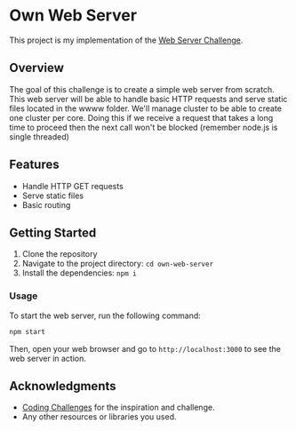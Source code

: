 # Own Web Server

This project is my implementation of the [Web Server Challenge](https://codingchallenges.fyi/challenges/challenge-webserver).

## Overview

The goal of this challenge is to create a simple web server from scratch. This web server will be able to handle basic HTTP requests and serve static files located in the wwww folder.
We'll manage cluster to be able to create one cluster per core. Doing this if we receive a request that takes a long time to proceed then the next call won't be blocked (remember node.js is single threaded)

## Features

- Handle HTTP GET requests
- Serve static files
- Basic routing

## Getting Started

1. Clone the repository
2. Navigate to the project directory: `cd own-web-server`
3. Install the dependencies: `npm i`

### Usage

To start the web server, run the following command:

```sh
npm start
```

Then, open your web browser and go to `http://localhost:3000` to see the web server in action.

## Acknowledgments

- [Coding Challenges](https://codingchallenges.fyi/) for the inspiration and challenge.
- Any other resources or libraries you used.
